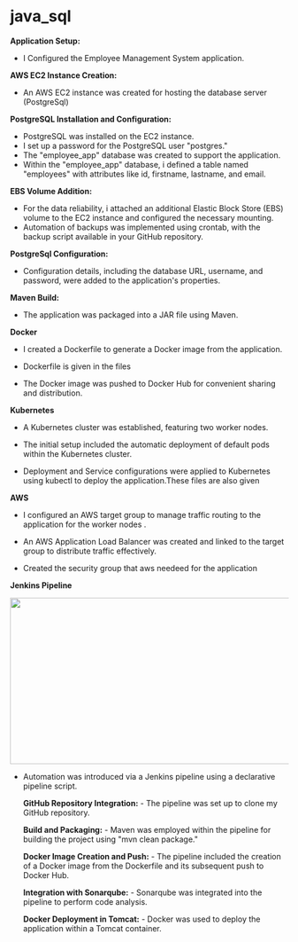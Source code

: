 # java_sql




**Application Setup:**
- I  Configured the Employee Management System application.

**AWS EC2 Instance Creation:**
- An AWS EC2 instance was created for hosting the database server (PostgreSql)

**PostgreSQL Installation and Configuration:**
- PostgreSQL was installed on the EC2 instance.
- I set up a password for the PostgreSQL user "postgres."
- The "employee_app" database was created to support the application.
- Within the "employee_app" database, i defined a table named "employees" with attributes like id, firstname, lastname, and email.

**EBS Volume Addition:**
- For the data reliability, i attached an additional Elastic Block Store (EBS) volume to the EC2 instance and configured the necessary mounting.
- Automation of backups was implemented using crontab, with the backup script available in your GitHub repository.

**PostgreSql Configuration:**
- Configuration details, including the database URL, username, and password, were added to the application's properties.

**Maven Build:**
- The application was packaged into a JAR file using Maven.

**Docker**
- I created a Dockerfile to generate a Docker image from the application.

- Dockerfile is given in the files

- The Docker image was pushed to Docker Hub for convenient sharing and distribution.

**Kubernetes**
- A Kubernetes cluster was established, featuring two worker nodes.

- The initial setup included the automatic deployment of default pods within the Kubernetes cluster.

- Deployment and Service configurations were applied to Kubernetes using kubectl to deploy the application.These files are also given 

**AWS**
- I configured an AWS target group to manage traffic routing to the application for the worker nodes .

- An AWS Application Load Balancer was created and linked to the target group to distribute traffic effectively.

- Created the security group that aws needeed for the application

**Jenkins Pipeline**
   
<img src="https://github.com/j-rin/java_sql/new/Screenshot from 2023-09-13 17-02-26.png" width="600" height="300">

- Automation was introduced via a Jenkins pipeline using a declarative pipeline script.

  **GitHub Repository Integration:**
      - The pipeline was set up to clone my GitHub repository.

  **Build and Packaging:**
      - Maven was employed within the pipeline for building the project using "mvn clean package."

   **Docker Image Creation and Push:**
      - The pipeline included the creation of a Docker image from the Dockerfile and its subsequent push to Docker Hub.

   **Integration with Sonarqube:**
      - Sonarqube was integrated into the pipeline to perform code analysis.

   **Docker Deployment in Tomcat:**
      - Docker was used to deploy the application within a Tomcat container.
